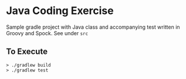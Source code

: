 # Java Coding Exercise

Sample gradle project with Java class and accompanying test written in Groovy and Spock. See under `src`

## To Execute

    > ./gradlew build
    > ./gradlew test
